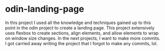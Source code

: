 # odin-landing-page
In this project I used all the knowledge and techniques gained up to this point in the odin project to create a landing page. This project extensively uses flexbox to create sections, align elements, and allow elements to wrap on window size changes. In the next projects, I want to make more commits. I got carried away writing the project that I forgot to make any commits, lol.
